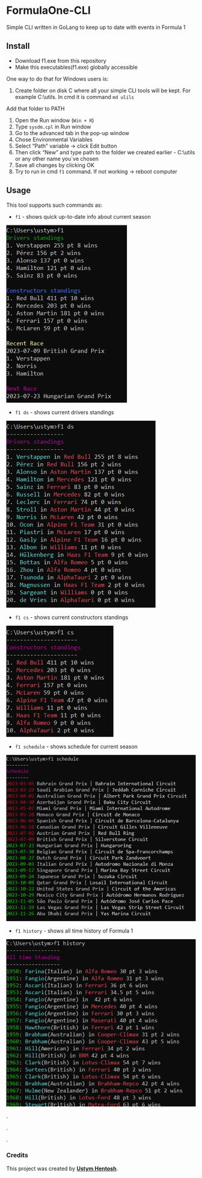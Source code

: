 # FormulaOne-CLI

Simple CLI written in GoLang to keep up to date with events in Formula 1

## Install

- Download f1.exe from this repository
- Make this executables(f1.exe) globally accessible

One way to do that for Windows users is:

1. Create folder on disk C where all your simple CLI tools will be kept. For example C:\utils. In cmd it is command `md ulils`

Add that folder to PATH

1. Open the Run window (`Win + R`)
2. Type `sysdm.cpl` in Run window
3. Go to the advanced tab in the pop-up window
4. Chose Environmental Variables
5. Select “Path” variable → click Edit button 
6. Then click “New” and type path to the folder we created earlier - C:\utils or any other name you`ve chosen
7. Save all changes by clicking OK
8. Try to run in cmd `f1` command. If not working → reboot computer

## Usage

This tool supports such commands as:

- `f1` - shows quick up-to-date info about current season

![Untitled](images/f1.png)

- `f1 ds` - shows current drivers standings

![Untitled](images/f1_ds.png)

- `f1 cs` - shows current constructors standings

![Untitled](images/f1_cs.png)

- `f1 schedule` - shows schedule for current season

![Untitled](images/f1_schedule.png)

- `f1 history` - shows all time history of Formula 1

![Untitled](images/f1_history.png)

.

.

.

### **Credits**

This project was created by **[Ustym Hentosh](https://github.com/ustymhentosh)**.
